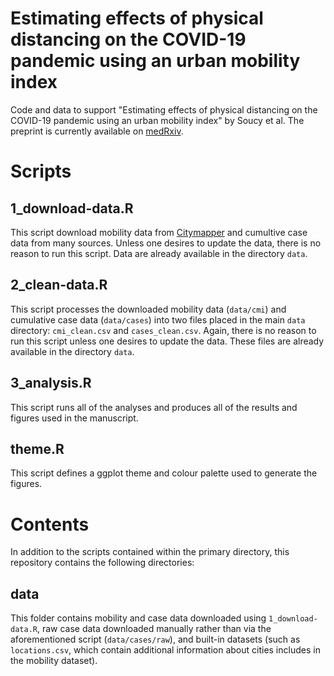 # Estimating effects of physical distancing on the COVID-19 pandemic using an urban mobility index

Code and data to support "Estimating effects of physical distancing on the COVID-19 pandemic using an urban mobility index" by Soucy et al. The preprint is currently available on [medRxiv](https://www.medrxiv.org/content/10.1101/2020.04.05.20054288v1).

# Scripts

## 1_download-data.R

This script download mobility data from [Citymapper](https://citymapper.com/cmi) and cumultive case data from many sources. Unless one desires to update the data, there is no reason to run this script. Data are already available in the directory `data`.

## 2_clean-data.R

This script processes the downloaded mobility data (`data/cmi`) and cumulative case data (`data/cases`) into two files placed in the main `data` directory: `cmi_clean.csv` and `cases_clean.csv`. Again, there is no reason to run this script unless one desires to update the data. These files are already available in the directory `data`.

## 3_analysis.R

This script runs all of the analyses and produces all of the results and figures used in the manuscript.

## theme.R

This script defines a ggplot theme and colour palette used to generate the figures.

##

# Contents

In addition to the scripts contained within the primary directory, this repository contains the following directories:

## data

This folder contains mobility and case data downloaded using `1_download-data.R`, raw case data downloaded manually rather than via the aforementioned script (`data/cases/raw`), and built-in datasets (such as `locations.csv`, which contain additional information about cities includes in the mobility dataset).
